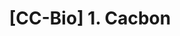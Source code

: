 ---
title: "[CC-Bio] 1. Cacbon"
categories:
  - TIL
tags:
  - Biology
  - POLYGON
last_modified_at: 2021-04-10
---
